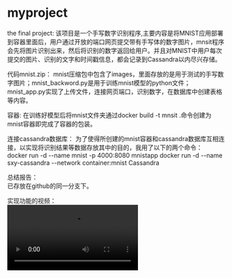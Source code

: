 # myproject
the final project:
该项目是一个手写数字识别程序,主要内容是将MNIST应用部署到容器里面后，用户通过开放的端口网页提交带有手写体的数字图片，mnsit程序会先将图片识别出来，然后将识别的数字返回给用户。并且对MNIST中用户每次提交的图片、识别的文字和时间戳信息，都会记录到Cassandra以内尽兴存储。    

代码mnist.zip： 
mnist压缩包中包含了images，里面存放的是用于测试的手写数字图片；mnist_backword.py是用于训练mnist模型的python文件；mnist_app.py实现了上传文件，连接网页端口，识别数字，在数据库中创建表格等内容。

容器:
在训练好模型后将mnist文件夹通过docker build -t mnsit .命令创建为mnist容器即完成了容器的包装。

连接cassandra数据库：
为了使得所创建的mnist容器和cassandra数据库互相连接，以实现将识别结果等数据存放其中的目的，我用了以下的两个命令：   
docker run -d --name mnist -p 4000:8080 mnistapp
docker run -d --name sxy-cassandra --network container:mnist Cassandra

总结报告：   
已存放在github的同一分支下。

实现功能的视频：  
![image](https://github.com/Theasxy/myproject/blob/master/mnist-2019-03-10_06.51.46.mp4)
